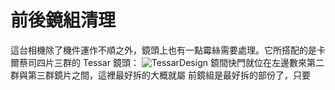 # 前後鏡組清理

這台相機除了機件運作不順之外，鏡頭上也有一點霉絲需要處理。它所搭配的是卡爾蔡司四片三群的 Tessar 鏡頭：
![TessarDesign](https://upload.wikimedia.org/wikipedia/commons/thumb/0/01/ZeissTessar-text.svg/220px-ZeissTessar-text.svg.png)
鏡間快門就位在左邊數來第二群與第三群鏡片之間，這裡最好拆的大概就屬
前鏡組是最好拆的部份了，只要